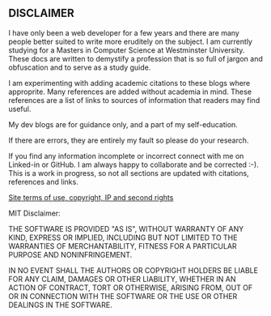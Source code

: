 ## DISCLAIMER

I have only been a web developer for a few years and there are many people better suited to write more eruditely on the subject.  I am currently studying for a Masters in Computer Science at Westminster University. These docs are written to demystify a profession that is so full of jargon and obfuscation and to serve as a study guide.

I am experimenting with adding academic citations to these blogs where approprite. Many references are added without academia in mind. These references are a list of links to sources of information that readers may find useful. 

My dev blogs are for guidance only, and a part of my self-education.

If there are errors, they are entirely my fault so please do your research.

If you find any information incomplete or incorrect connect with me on Linked-in or GitHub. I am always happy to collaborate and be corrected :-). This is a work in progress, so not all sections are updated with citations, references and links.

[Site terms of use, copyright, IP and second rights](https://concentriccirclesdigital.com/site-terms-of-use/)

MIT Disclaimer:

THE SOFTWARE IS PROVIDED "AS IS", WITHOUT WARRANTY OF ANY KIND, EXPRESS OR IMPLIED, INCLUDING BUT NOT LIMITED TO THE WARRANTIES OF MERCHANTABILITY, FITNESS FOR A PARTICULAR PURPOSE AND NONINFRINGEMENT.

IN NO EVENT SHALL THE AUTHORS OR COPYRIGHT HOLDERS BE LIABLE FOR ANY CLAIM, DAMAGES OR OTHER LIABILITY, WHETHER IN AN ACTION OF CONTRACT, TORT OR OTHERWISE, ARISING FROM, OUT OF OR IN CONNECTION WITH THE SOFTWARE OR THE USE OR OTHER DEALINGS IN THE SOFTWARE.
